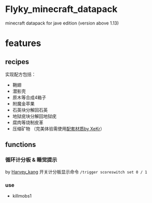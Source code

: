 # Flyky_minecraft_datapack
minecraft datapack for jave edition (version above 1.13) 

# features
## recipes
实现配方包括：
- 鞘翅
- 潜影壳
- 原木等合成4箱子
- 附魔金苹果
- 石英块分解回石英
- 地狱疣块分解回地狱疣
- 腐肉等烧制皮革
- 压缩矿物 （完美体验需使用[配套材质by XeKr](https://assets4.flyky.top/dl/minecraft/压缩矿物块.zip)）
  

## functions
### 循环计分板 & 睡觉提示
by [Harvey_kang](https://space.bilibili.com/69736899/)
开关计分板显示命令 `/trigger scoreswitch set 0 / 1`

### use
- killmobs1 